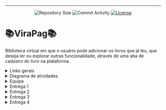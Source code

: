 <hr>
<p align="center">
  <img
    src="https://img.shields.io/github/repo-size/viniciusdandrade/ViraPag?style=flat"
    alt="Repository Size"
  />
  <img
    src="https://img.shields.io/github/commit-activity/t/viniciusdandrade/ViraPag?style=flat&logo=github"
    alt="Commit Activity"
  />
  <a href="LICENSE.md"
    ><img
      src="https://img.shields.io/github/license/viniciusdandrade/ViraPag"
      alt="License"
  /></a>
</p>


# 📚ViraPag📚

  Biblioteca virtual em que o usuário pode adicionar os livros que já leu, que deseja ler ou explorar outras funcionalidade, através de uma aba de cadastro do livro na plataforma.


<details>

<summary>Links gerais</summary>

## 🔗Links gerais🔗
   - Deploy: https://vipag.azurewebsites.net/

   - Jira: https://virapag02.atlassian.net/jira/software/projects/VP/boards/1

   - Programação em par: https://docs.google.com/document/d/1dEqu2NSm3Nw_fpxEWXiCw_gaMysSojNzce9vyL9Xnbo/edit?usp=sharing

   - Passo a passo de acesso: https://docs.google.com/document/d/11UsIGZY1QtisHKBIBJJT1YFvfIELgLbkqhBovLelW9k/edit?usp=sharing

   - Link Figma: https://www.figma.com/design/EFrVfIz1qz6Y0zbtQCRSba/Prot%C3%B3tipo-de-Baixa---figma?node-id=0-1&t=SjFRBRbx9pxdXGcQ-0

</details>


<details>

<summary>Diagrama de atividades</summary>

![Imagem do WhatsApp de 2024-05-05 à(s) 22 00 47_f65018e5](https://github.com/viniciusdandrade/ViraPag/assets/151837705/0729d9b1-04e1-4450-888b-5747f331ff5e)

</details>

<details>

<summary>Equipe</summary>

## 👤Equipe👤
  - André Castro - alcms@cesar.school 📩
   
  - Caio Lima - clb@cesar.school 📩
   
  - Felipe Queiroz - fbq@cesar.school 📩
   
  - Lucas Sukar - lfsw@cesar.school 📩

</details>


<details>

<summary>Entrega 1️</summary>

## Entrega 1️⃣

![image](https://github.com/andrecastrom06/fds2024-1/assets/142420463/3115755d-0d18-4470-b392-f561bf349394)

![image](https://github.com/andrecastrom06/fds2024-1/assets/142420463/0e83d976-77c2-4089-b706-f0165466a153)


  - Link Screencast: https://www.youtube.com/watch?v=N_jPmOq-W3Q


</details>


<details>

<summary>Entrega 2</summary>

## Entrega 2️⃣

![Imagem do WhatsApp de 2024-04-08 à(s) 13 00 17_63b9b910](https://github.com/viniciusdandrade/ViraPag/assets/142420463/4c9d4ddf-503d-4d97-abea-95ab732ff506)

![Imagem do WhatsApp de 2024-04-08 à(s) 13 02 21_cadb194d](https://github.com/viniciusdandrade/ViraPag/assets/142420463/b4bdb717-f48e-42e7-9e2c-64c6bc306f71)

![Imagem do WhatsApp de 2024-04-07 à(s) 15 25 26_aefcb76e](https://github.com/andrecastrom06/ViraPag/assets/142420463/8d7b7392-4dcb-4a57-8f37-a117c7e30b3f)


  - Link Screencast: https://www.youtube.com/watch?v=7-06LMiyGZo


</details>


<details>

<summary>Entrega 3</summary>

## Entrega 3️⃣

![Imagem do WhatsApp de 2024-05-02 à(s) 12 45 17_1c26dc45](https://github.com/viniciusdandrade/ViraPag/assets/142420463/a6b42627-5083-4625-ba8d-6f0689256d16)

![Imagem do WhatsApp de 2024-05-02 à(s) 12 44 31_36a76823](https://github.com/viniciusdandrade/ViraPag/assets/142420463/c085f2cc-2345-4a8b-80bc-5c2a9f564774)

![Imagem do WhatsApp de 2024-05-01 à(s) 11 37 02_beb40ff6](https://github.com/viniciusdandrade/ViraPag/assets/142420463/e4222f12-ebdf-4607-83d0-9d2d4077691c)



  - Link Screencast Protótipo: https://youtu.be/TB9-BdosEV8

  - Link Screencast Deploy: https://youtu.be/AbLSfQq6gFw

  - Link Screencast CI/CD: https://www.youtube.com/watch?v=f6CPsIwmGbg

  - Link Screencast E2E: https://www.youtube.com/watch?v=6vHEfwgG-M8


</details>


<details>

<summary>Entrega 4</summary>

## Entrega 4️⃣


![Imagem do WhatsApp de 2024-05-24 à(s) 10 59 49_fe9267d7](https://github.com/viniciusdandrade/ViraPag/assets/142420463/0c6c5709-b78b-45c0-8f43-91ddfb0fc597)
![Imagem do WhatsApp de 2024-05-24 à(s) 10 59 31_375d87fa](https://github.com/viniciusdandrade/ViraPag/assets/142420463/1f23074a-4fbf-4c02-ad88-ac5973b74dd7)

![Imagem do WhatsApp de 2024-05-24 à(s) 11 00 02_eae71547](https://github.com/viniciusdandrade/ViraPag/assets/142420463/a6251add-cc47-4100-beb0-318450bf65c5)

![Imagem do WhatsApp de 2024-05-24 à(s) 11 00 29_79863920](https://github.com/viniciusdandrade/ViraPag/assets/142420463/deca7c6a-ba60-4774-918c-ed9bb89073c0)


  - Link Screencast Protótipo: 
    
  - Link Screencast Deploy: https://www.youtube.com/watch?v=VODOLt7-Q0A

  - Link Screencast CI/CD:

  - Link Screencast E2E:
